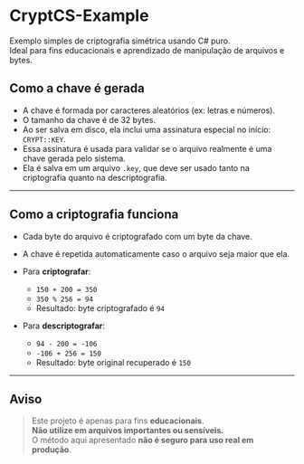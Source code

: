 # CryptCS-Example

Exemplo simples de criptografia simétrica usando C# puro.  
Ideal para fins educacionais e aprendizado de manipulação de arquivos e bytes.

## Como a chave é gerada

- A chave é formada por caracteres aleatórios (ex: letras e números).
- O tamanho da chave é de 32 bytes.
- Ao ser salva em disco, ela inclui uma assinatura especial no início: `CRYPT::KEY`.
- Essa assinatura é usada para validar se o arquivo realmente é uma chave gerada pelo sistema.
- Ela é salva em um arquivo `.key`, que deve ser usado tanto na criptografia quanto na descriptografia.

---

## Como a criptografia funciona

- Cada byte do arquivo é criptografado com um byte da chave.
- A chave é repetida automaticamente caso o arquivo seja maior que ela.

- Para **criptografar**:
  - `150 + 200 = 350`
  - `350 % 256 = 94`
  - Resultado: byte criptografado é `94`

- Para **descriptografar**:
  - `94 - 200 = -106`
  - `-106 + 256 = 150`
  - Resultado: byte original recuperado é `150`

---

## Aviso

> Este projeto é apenas para fins **educacionais**.  
> **Não utilize em arquivos importantes ou sensíveis.**  
> O método aqui apresentado **não é seguro para uso real em produção**.
